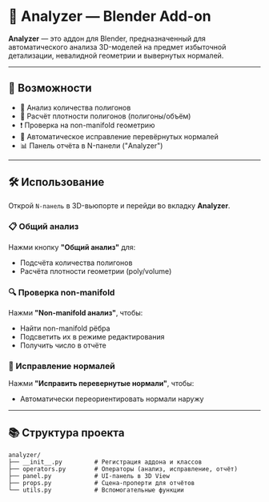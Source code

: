 # 🧠 Analyzer — Blender Add-on

**Analyzer** — это аддон для Blender, предназначенный для автоматического анализа 3D-моделей на предмет избыточной детализации, невалидной геометрии и вывернутых нормалей.

---

## 🚀 Возможности

- 🔢 Анализ количества полигонов  
- 🧮 Расчёт плотности полигонов (полигоны/объём)  
- ❗ Проверка на non-manifold геометрию  
- 🔄 Автоматическое исправление перевёрнутых нормалей  
- 📊 Панель отчёта в N-панели ("Analyzer")

---

## 🛠 Использование

Открой `N-панель` в 3D-вьюпорте и перейди во вкладку **Analyzer**.

### 📋 Общий анализ
Нажми кнопку **"Общий анализ"** для:
- Подсчёта количества полигонов
- Расчёта плотности геометрии (poly/volume)

### 🔍 Проверка non-manifold
Нажми **"Non-manifold анализ"**, чтобы:
- Найти non-manifold рёбра
- Подсветить их в режиме редактирования
- Получить число в отчёте

### 🧼 Исправление нормалей
Нажми **"Исправить перевернутые нормали"**, чтобы:
- Автоматически переориентировать нормали наружу

---

## 📚 Структура проекта

```text
analyzer/
├── __init__.py         # Регистрация аддона и классов
├── operators.py        # Операторы (анализ, исправление, отчёт)
├── panel.py            # UI-панель в 3D View
├── props.py            # Сцена-проперти для отчётов
└── utils.py            # Вспомогательные функции